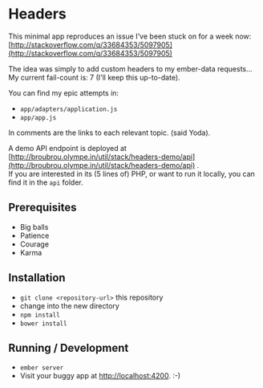 # Headers

This minimal app reproduces an issue I've been stuck on for a week now:  
[http://stackoverflow.com/q/33684353/5097905](http://stackoverflow.com/q/33684353/5097905)  
  
The idea was simply to add custom headers to my ember-data requests...  
My current fail-count is: 7 (I'll keep this up-to-date).  
  
You can find my epic attempts in:  
- `app/adapters/application.js`
- `app/app.js`  

In comments are the links to each relevant topic. (said Yoda).

A demo API endpoint is deployed at [http://broubrou.olympe.in/util/stack/headers-demo/api](http://broubrou.olympe.in/util/stack/headers-demo/api) .  
If you are interested in its (5 lines of) PHP, or want to run it locally, you can find it in the `api` folder.

## Prerequisites

* Big balls
* Patience
* Courage
* Karma

## Installation

* `git clone <repository-url>` this repository
* change into the new directory
* `npm install`
* `bower install`

## Running / Development

* `ember server`
* Visit your buggy app at [http://localhost:4200](http://localhost:4200). :-)

